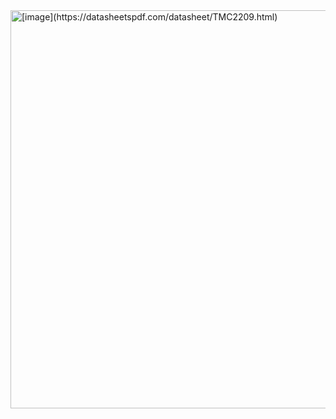 <img width="637" alt="[image](https://datasheetspdf.com/datasheet/TMC2209.html)" src="https://github.com/anton-vinogradov/Chopper-tuning-guide/assets/1394154/1dc7ad26-2cfc-4a28-94de-b15269e868ff">

